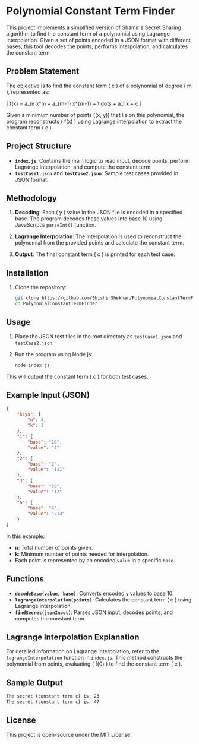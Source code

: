 # Polynomial Constant Term Finder

This project implements a simplified version of Shamir's Secret Sharing algorithm to find the constant term of a polynomial using Lagrange interpolation. Given a set of points encoded in a JSON format with different bases, this tool decodes the points, performs interpolation, and calculates the constant term.

## Problem Statement

The objective is to find the constant term \( c \) of a polynomial of degree \( m \), represented as:

\[
f(x) = a_m x^m + a_{m-1} x^{m-1} + \ldots + a_1 x + c
\]

Given a minimum number of points \((x, y)\) that lie on this polynomial, the program reconstructs \( f(x) \) using Lagrange interpolation to extract the constant term \( c \).

## Project Structure

- **`index.js`**: Contains the main logic to read input, decode points, perform Lagrange interpolation, and compute the constant term.
- **`testCase1.json`** and **`testCase2.json`**: Sample test cases provided in JSON format.
  
## Methodology

1. **Decoding**:
   Each \( y \) value in the JSON file is encoded in a specified base. The program decodes these values into base 10 using JavaScript’s `parseInt()` function.

2. **Lagrange Interpolation**:
   The interpolation is used to reconstruct the polynomial from the provided points and calculate the constant term.

3. **Output**:
   The final constant term \( c \) is printed for each test case.

## Installation

1. Clone the repository:

   ```bash
   git clone https://github.com/ShishirShekhar/PolynomialConstantTermFinder.git
   cd PolynomialConstantTermFinder
   ```

## Usage

1. Place the JSON test files in the root directory as `testCase1.json` and `testCase2.json`.
2. Run the program using Node.js:

   ```bash
   node index.js
   ```

This will output the constant term \( c \) for both test cases.

## Example Input (JSON)

```json
{
    "keys": {
        "n": 4,
        "k": 3
    },
    "1": {
        "base": "10",
        "value": "4"
    },
    "2": {
        "base": "2",
        "value": "111"
    },
    "3": {
        "base": "10",
        "value": "12"
    },
    "6": {
        "base": "4",
        "value": "213"
    }
}
```

In this example:

- **n**: Total number of points given.
- **k**: Minimum number of points needed for interpolation.
- Each point is represented by an encoded `value` in a specific `base`.

## Functions

- **`decodeBase(value, base)`**: Converts encoded `y` values to base 10.
- **`lagrangeInterpolation(points)`**: Calculates the constant term \( c \) using Lagrange interpolation.
- **`findSecret(jsonInput)`**: Parses JSON input, decodes points, and computes the constant term.

## Lagrange Interpolation Explanation

For detailed information on Lagrange interpolation, refer to the `lagrangeInterpolation` function in `index.js`. This method constructs the polynomial from points, evaluating \( f(0) \) to find the constant term \( c \).

## Sample Output

```bash
The secret (constant term c) is: 23
The secret (constant term c) is: 47
```

## License

This project is open-source under the MIT License.
